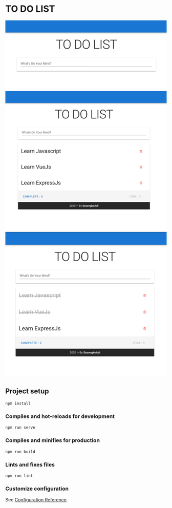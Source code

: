 # TO DO LIST

![TODO LIST App Input](./ImagesReadme/Input.png)
![TODO LIST App Add Task](./ImagesReadme/AddTask.png)
![TODO LIST App Complete Task](./ImagesReadme/CompleteTask.png)

## Project setup
```
npm install
```

### Compiles and hot-reloads for development
```
npm run serve
```

### Compiles and minifies for production
```
npm run build
```

### Lints and fixes files
```
npm run lint
```



### Customize configuration
See [Configuration Reference](https://cli.vuejs.org/config/).
